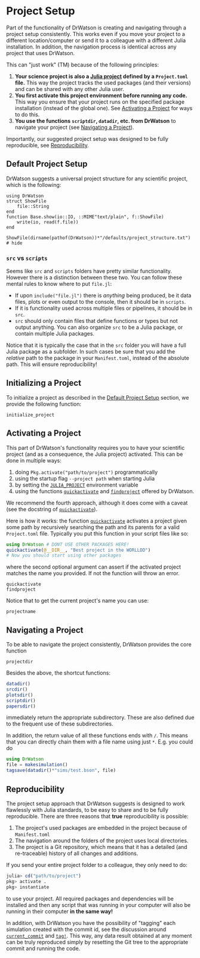 # Project Setup

Part of the functionality of DrWatson is creating and navigating through a project setup consistently. This works even if you move your project to a different location/computer or send it to a colleague with a different Julia installation. In addition, the navigation process is identical across any project that uses DrWatson.

This can "just work" (TM) because of the following principles:

1. **Your science project is also a [Julia project](https://julialang.github.io/Pkg.jl/v1/environments/) defined by a `Project.toml` file.** This way the project tracks the used packages (and their versions) and can be shared with any other Julia user.
2. **You first activate this project environment before running any code.** This way you ensure that your project runs on the specified package installation (instead of the global one). See [Activating a Project](@ref) for ways to do this.
3. **You use the functions `scriptdir`, `datadir`, etc. from DrWatson** to navigate your project (see [Navigating a Project](@ref)).

Importantly, our suggested project setup was designed to be fully reproducible, see [Reproducibility](@ref).

## Default Project Setup

DrWatson suggests a universal project structure for any scientific project, which is the following:

```@setup project
using DrWatson
struct ShowFile
    file::String
end
function Base.show(io::IO, ::MIME"text/plain", f::ShowFile)
    write(io, read(f.file))
end
```
```@example project
ShowFile(dirname(pathof(DrWatson))*"/defaults/project_structure.txt") # hide
```

### `src` vs `scripts`
Seems like `src` and `scripts` folders have pretty similar functionality. However there is a distinction between these two. You can follow these mental rules to know where to put `file.jl`:

* If upon `include("file.jl")` there is _anything_ being produced, be it data files, plots or even output to the console, then it should be in `scripts`.
* If it is functionality used across multiple files or pipelines, it should be in `src`.
* `src` should only contain files that define functions or types but not output anything. You can also organize `src` to be a Julia package, or contain multiple Julia packages.

Notice that it is typically the case that in the `src` folder you will have a full Julia package as a subfolder. In such cases be sure that you add the *relative* path to the package in your `Manifest.toml`, instead of the absolute path. This will ensure reproducibility!

## Initializing a Project

To initialize a project as described in the [Default Project Setup](@ref) section, we provide the following function:
```@docs
initialize_project
```

## Activating a Project
This part of DrWatson's functionality requires you to have your scientific project (and as a consequence, the Julia project) activated.
This can be done in multiple ways:
   1. doing `Pkg.activate("path/to/project")` programmatically
   2. using the startup flag `--project path` when starting Julia
   3. by setting the [`JULIA_PROJECT`](https://docs.julialang.org/en/latest/manual/environment-variables/#JULIA_PROJECT-1) environment variable
   4. using the functions [`quickactivate`](@ref) and [`findproject`](@ref) offered by DrWatson.

We recommend the fourth approach, although it does come with a caveat (see the docstring of [`quickactivate`](@ref)).

Here is how it works: the function [`quickactivate`](@ref) activates a project given some path by recursively searching the path and its parents for a valid `Project.toml` file. Typically you put this function in your script files like so:
```julia
using DrWatson # DONT USE OTHER PACKAGES HERE!
quickactivate(@__DIR__, "Best project in the WORLLDD")
# Now you should start using other packages
```
where the second optional argument can assert if the activated project matches the name you provided. If not the function will throw an error.

```@docs
quickactivate
findproject
```

Notice that to get the current project's name you can use:
```@docs
projectname
```

## Navigating a Project
To be able to navigate the project consistently, DrWatson provides the core function
```@docs
projectdir
```

Besides the above, the shortcut functions:
```julia
datadir()
srcdir()
plotsdir()
scriptdir()
papersdir()
```
immediately return the appropriate subdirectory. These are also defined due to the frequent use of these subdirectories.

In addition, the return value of all these functions ends with `/`. This means that you can directly chain them with a file name using just `*`. E.g. you could do
```julia
using DrWatson
file = makesimulation()
tagsave(datadir()*"sims/test.bson", file)
```

## Reproducibility
The project setup approach that DrWatson suggests is designed to work flawlessly with Julia standards, to be easy to share and to be fully reproducible. There are three reasons that **true** reproducibility is possible:
1. The project's used packages are embedded in the project because of `Manifest.toml`
2. The navigation around the folders of the project uses local directories.
3. The project is a Git repository, which means that it has a detailed (and re-traceable) history of all changes and additions.

If you send your entire project folder to a colleague, they only need to do:
```julia
julia> cd("path/to/project")
pkg> activate .
pkg> instantiate
```
to use your project.
All required packages and dependencies will be installed and then any script that was running in your computer will also be running in their computer **in the same way!**

In addition, with DrWatson you have the possibility of "tagging" each simulation created with the commit id, see the discussion around [`current_commit`](@ref) and [`tag!`](@ref).
This way, any data result obtained at any moment can be truly reproduced simply by resetting the Git tree to the appropriate commit and running the code.
